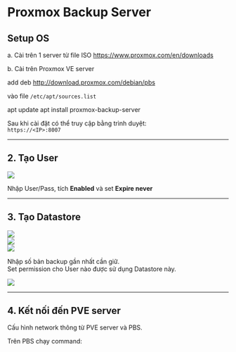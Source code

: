 # Proxmox Backup Server
## Setup OS

a. Cài trên 1 server từ file ISO <https://www.proxmox.com/en/downloads>

b. Cài trên Proxmox VE server

add deb http://download.proxmox.com/debian/pbs


vào file `/etc/apt/sources.list`

apt update
apt install proxmox-backup-server

Sau khi cài đặt có thể truy cập bằng trình duyệt:  
`https://<IP>:8007`

---

## 2. Tạo User

![](images/media/image1.png)

Nhập User/Pass, tích **Enabled** và set **Expire never**

---

## 3. Tạo Datastore

![](images/media/image2.png)  
![](images/media/image3.png)  
![](images/media/image4.png)

Nhập số bản backup gần nhất cần giữ.  
Set permission cho User nào được sử dụng Datastore này.

![](images/media/image5.png)

---

## 4. Kết nối đến PVE server

Cấu hình network thông từ PVE server và PBS.  

Trên PBS chạy command:

